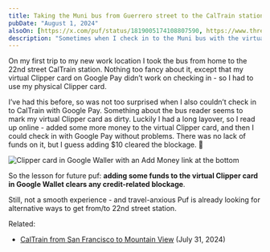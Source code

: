 ```yaml
---
title: Taking the Muni bus from Guerrero street to the CalTrain station
pubDate: "August 1, 2024"
alsoOn: [https://x.com/puf/status/1819005174108807590, https://www.threads.net/@frankpuf/post/C-IRqumJcNm, https://bsky.app/profile/puf.bsky.social/post/3kynxhfsuwk2z, https://c.im/@puf/112887047216489168]
description: "Sometimes when I check in to the Muni bus with the virtual Clipper card on my Android phone it refuses and says my card is blocked. This only happened on busses, but is really annoying and stressful when it happens."
---
```


On my first trip to my new work location I took the bus from home to the 22nd street CalTrain station. Nothing too fancy about it, except that my virtual Clipper card on Google Pay didn’t work on checking in - so I had to use my physical Clipper card.

I’ve had this before, so was not too surprised when I also couldn’t check in to CalTrain with Google Pay. Something about the bus reader seems to mark my virtual Clipper card as dirty. Luckily I had a long layover, so I read up online - added some more money to the virtual Clipper card, and then I could check in with Google Pay without problems. There was no lack of funds on it, but I guess adding $10 cleared the blockage. 🤷

![Clipper card in Google Waller with an Add Money link at the bottom](https://i.imgur.com/FegkTgp.png)

So the lesson for future puf: **adding some funds to the virtual Clipper card in Google Wallet clears any credit-related blockage**.

Still, not a smooth experience - and travel-anxious Puf is already looking for alternative ways to get from/to 22nd street station.

Related:

 * [CalTrain from San Francisco to Mountain View](/socials/2024-07-31-caltrain-from-san-francisco-to-mountain-view) (July 31, 2024)